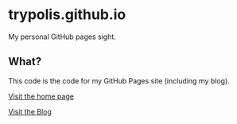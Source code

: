 # trypolis.github.io

My personal GitHub pages sight.

## What?

This code is the code for my GitHub Pages site (including my blog).

[Visit the home page](http://trypolis.github.io/index.html)

[Visit the Blog](http://trypolis.github.io/blog.html)
